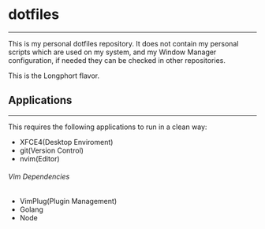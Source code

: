 # dotfiles
--------
This is my personal dotfiles repository. It does not contain my personal
scripts which are used on my system, and my Window Manager
configuration, if needed they can be checked in other repositories.

This is the Longphort flavor.

## Applications
---------------
This requires the following applications to run in a clean way:
- XFCE4(Desktop Enviroment)
- git(Version Control)
- nvim(Editor)

###### Vim Dependencies
- VimPlug(Plugin Management)
- Golang
- Node

